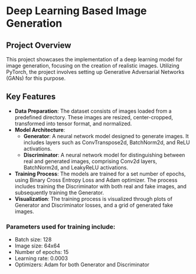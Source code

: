 # Deep Learning Based Image Generation

## Project Overview
This project showcases the implementation of a deep learning model for image generation, focusing on the creation of realistic images. Utilizing PyTorch, the project involves setting up Generative Adversarial Networks (GANs) for this purpose.

## Key Features
- **Data Preparation**: The dataset consists of images loaded from a predefined directory. These images are resized, center-cropped, transformed into tensor format, and normalized.
- **Model Architecture**:
  - **Generator**: A neural network model designed to generate images. It includes layers such as ConvTranspose2d, BatchNorm2d, and ReLU activations.
  - **Discriminator**: A neural network model for distinguishing between real and generated images, comprising Conv2d layers, BatchNorm2d, and LeakyReLU activations.
- **Training Process**: The models are trained for a set number of epochs, using Binary Cross Entropy Loss and Adam optimizer. The process includes training the Discriminator with both real and fake images, and subsequently training the Generator.
- **Visualization**: The training process is visualized through plots of Generator and Discriminator losses, and a grid of generated fake images.

### Parameters used for training include:
- Batch size: 128
- Image size: 64x64
- Number of epochs: 15
- Learning rate: 0.0003
- Optimizers: Adam for both Generator and Discriminator
